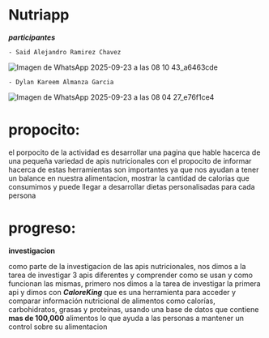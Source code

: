 # Nutriapp

***participantes*** 

    - Said Alejandro Ramirez Chavez
![Imagen de WhatsApp 2025-09-23 a las 08 10 43_a6463cde](https://github.com/user-attachments/assets/593ce2cc-f75a-46bd-b235-9d6a28cb9c37)

    - Dylan Kareem Almanza Garcia
![Imagen de WhatsApp 2025-09-23 a las 08 04 27_e76f1ce4](https://github.com/user-attachments/assets/aee97dc3-483f-4600-8930-bfee2c78a8d7)

# propocito:
  el porpocito de la actividad es desarrollar una pagina que hable hacerca de una pequeña variedad de apis nutricionales con el propocito de informar hacerca     de estas herramientas son importantes ya que nos ayudan a tener un balance en nuestra alimentacion, mostrar la cantidad de calorias que consumimos y puede      llegar a desarrollar dietas personalisadas para cada persona


# progreso:

 **investigacion**

   como parte de la investigacion de las apis nutricionales, nos dimos a la tarea de investigar 3 apis diferentes y comprender como se usan y como funcionan       las mismas, primero nos dimos a la tarea de investigar la primera api y dimos con ***CaloreKing*** que es una herramienta para acceder y comparar               información nutricional de alimentos como calorías, carbohidratos, grasas y proteínas, usando una base de datos que contiene **mas de 100,000** alimentos lo    que ayuda a las personas a mantener un control sobre su alimentacion
